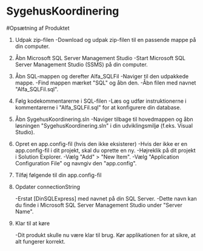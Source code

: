 # SygehusKoordinering


#Opsætning af Produktet

1. Udpak zip-filen
        -Download og udpak zip-filen til en passende mappe på din computer.

2. Åbn Microsoft SQL Server Management Studio
        -Start Microsoft SQL Server Management Studio (SSMS) på din computer.

3. Åbn SQL-mappen og derefter Alfa_SQLFil
        -Naviger til den udpakkede mappe.
        -Find mappen mærket "SQL" og åbn den.
        -Åbn filen med navnet "Alfa_SQLFil.sql".

4. Følg kodekommentarerne i SQL-filen
        -Læs og udfør instruktionerne i kommentarerne i "Alfa_SQLFil.sql" for at konfigurere din database.

 5. Åbn SygehusKoordinering.sln
        -Naviger tilbage til hovedmappen og åbn løsningen "SygehusKoordinering.sln" i din udviklingsmiljø (f.eks. Visual Studio).

 6. Opret en app.config-fil (hvis den ikke eksisterer)
        -Hvis der ikke er en app.config-fil i dit projekt, skal du oprette en ny.
            -Højreklik på dit projekt i Solution Explorer.
            -Vælg "Add" > "New Item".
            -Vælg "Application Configuration File" og navngiv den "app.config".

8. Tilføj følgende til din app.config-fil

<configuration>
  <connectionStrings>
    <add name="post" connectionString="Data Source=[DinSQLExpress];Initial Catalog=Alfa_SygehusKoordinering;Integrated Security=True; Trust Server Certificate=True" providerName="Microsoft.Data.SqlClient"/>
  </connectionStrings>
</configuration>

8. Opdater connectionString

    -Erstat [DinSQLExpress] med navnet på din SQL Server.
        -Dette navn kan du finde i Microsoft SQL Server Management Studio under "Server Name".

9. Klar til at køre

    -Dit produkt skulle nu være klar til brug. Kør applikationen for at sikre, at alt fungerer korrekt.
